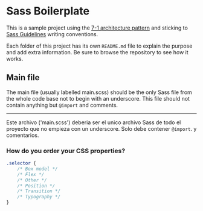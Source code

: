 # Sass Boilerplate

This is a sample project using the [7-1 architecture pattern](http://sass-guidelin.es/#architecture) and sticking to [Sass Guidelines](http://sass-guidelin.es) writing conventions.

Each folder of this project has its own `README.md` file to explain the purpose and add extra information. Be sure to browse the repository to see how it works.


## Main file

The main file (usually labelled main.scss) should be the only Sass file from the whole code base not to begin with an underscore. This file should not contain anything but `@import` and comments.

---

Este archivo ('main.scss') deberia ser el unico archivo Sass de todo el proyecto que no empieza con un underscore. Solo debe contener `@import`. y comentarios.

### How do you order your CSS properties?

```css
.selector {
    /* Box model */
    /* Flex */
    /* Other */
    /* Position */
    /* Transition */
    /* Typography */
}
```
